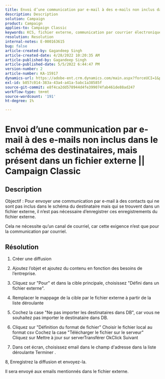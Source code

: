 ```yaml
---
title: Envoi d’une communication par e-mail à des e-mails non inclus dans le schéma des destinataires, mais présent dans un fichier externe || Campaign Classic
description: Description
solution: Campaign
product: Campaign
applies-to: Campaign Classic
keywords: KCS, fichier externe, communication par courrier électronique
resolution: Resolution
internal-notes: E-000163615
bug: false
article-created-by: Gagandeep Singh
article-created-date: 4/28/2022 10:20:35 AM
article-published-by: Gagandeep Singh
article-published-date: 5/5/2022 6:44:47 PM
version-number: 2
article-number: KA-15917
dynamics-url: https://adobe-ent.crm.dynamics.com/main.aspx?forceUCI=1&pagetype=entityrecord&etn=knowledgearticle&id=f3a22ad1-dcc6-ec11-a7b6-0022480a1004
exl-id: b857c014-383a-43a4-a41a-5abc1a38585f
source-git-commit: e8f4ca2dd578944d4fe399074fab461de88ad247
workflow-type: tm+mt
source-wordcount: '191'
ht-degree: 1%

---
```


# Envoi d’une communication par e-mail à des e-mails non inclus dans le schéma des destinataires, mais présent dans un fichier externe || Campaign Classic

## Description


Objectif : Pour envoyer une communication par e-mail à des contacts qui ne sont pas inclus dans le schéma du destinataire mais qui se trouvent dans un fichier externe, il n’est pas nécessaire d’enregistrer ces enregistrements du fichier externe.

Cela ne nécessite qu’un canal de courriel, car cette exigence n’est que pour la communication par courriel.


## Résolution


1. Créer une diffusion

2. Ajoutez l’objet et ajoutez du contenu en fonction des besoins de l’entreprise.

3. Cliquez sur &quot;Pour&quot; et dans la cible principale, choisissez &quot;Défini dans un fichier externe&quot;.

4. Remplacer le mappage de la cible par le fichier externe à partir de la liste déroulante

5. Cochez la case &quot;Ne pas importer les destinataires dans DB&quot;, car vous ne souhaitez pas importer le destinataire dans DB.

6. Cliquez sur &quot;Définition du format de fichier&quot; Choisir le fichier local au format csv Cochez la case &quot;Télécharger le fichier sur le serveur&quot; Cliquez sur Mettre à jour sur serverTransférer OkClick Suivant

7. Dans cet écran, choisissez email dans le champ d&#39;adresse dans la liste déroulante Terminer .

8, Enregistrez la diffusion et envoyez-la.

Il sera envoyé aux emails mentionnés dans le fichier externe.
